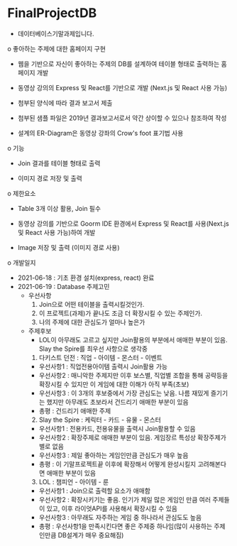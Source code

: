 # FinalProjectDB
- 데이터베이스기말과제입니다.

o 좋아하는 주제에 대한 홈페이지 구현

- 웹을 기반으로 자신이 좋아하는 주제의 DB를 설계하여 테이블 형태로 출력하는 홈페이지 개발

- 동영상 강의의 Express 및 React를 기반으로 개발 (Next.js 및 React 사용 가능)

- 첨부된 양식에 따라 결과 보고서 제출

- 첨부된 샘플 파일은 2019년 결과보고서로서 약간 상이할 수 있으나 참조하여 작성

- 설계의 ER-Diagram은 동영상 강좌의 Crow's foot 표기법 사용



o 기능 

- Join 결과를 테이블 형태로 출력

- 이미지 경로 저장 및 출력 



o 제한요소 

- Table 3개 이상 활용, Join 필수 

- 동영상 강의를 기반으로 Goorm IDE 환경에서 Express 및 React를 사용(Next.js 및 React 사용 가능)하여 개발

- Image 저장 및 출력 (이미지 경로 사용)

o 개발일지
- 2021-06-18 : 기초 환경 설치(express, react) 완료
- 2021-06-19 : Database 주제고민
  - 우선사항
    1. Join으로 어떤 테이블을 출력시킬것인가.
	2. 이 프로젝트(과제)가 끝나도 조금 더 확장시킬 수 있는 주제인가.
	3. 나의 주제에 대한 관심도가 얼마나 높은가
  - 주제후보
    - LOL이 아무래도 고르고 싶지만 Join활용의 부분에서 애매한 부분이 있음. Slay the Spire를 최우선 사항으로 생각중
    1. 다키스트 던전 : 직업 - 아이템 - 몬스터 - 이벤트
	  - 우선사항1 : 직업전용아이템 출력시 Join활용 가능
	  - 우선사항2 : 매니악한 주제지만 이후 보스별, 직업별 조합을 통해 공략등을 확장시킬 수 있지만 이 게임에 대한 이해가 아직 부족(초보)
	  - 우선사항3 : 이 3개의 후보중에서 가장 관심도는 낮음. 나름 재밌게 즐기기는 했지만 아무래도 초보라서 건드리기 애매한 부분이 있음
	  - 총평 : 건드리기 애매한 주제
    2. Slay the Spire : 케릭터 - 카드 - 유물 - 몬스터
	  - 우선사항1 : 전용카드, 전용유물을 출력시 Join활용할 수 있음
	  - 우선사항2 : 확장주제로 애매한 부분이 있음. 게임장르 특성상 확장주제가 별로 없음
	  - 우선사항3 : 제일 좋아하는 게임인만큼 관심도가 매우 높음
	  - 총평 : 이 기말프로젝트끝 이후에 확장해서 어떻게 완성시킬지 고려해본다면 애매한 부분이 있음
	3. LOL : 챔피언 - 아이템 - 룬
	  - 우선사항1 : Join으로 출력할 요소가 애매함
	  - 우선사항2 : 확장시키기는 좋음. 인기가 제일 많은 게임인 만큼 여러 주제들이 있고, 이후 라이엇API를 사용해서 확장시킬 수 있음
	  - 우선사항3 : 아무래도 자주하는 게임 중 하나라서 관심도도 높음
	  - 총평 : 우선사항1을 만족시킨다면 좋은 주제중 하나임(많이 사용하는 주제인만큼 DB설계가 매우 중요해짐)